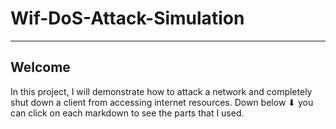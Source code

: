 # Wif-DoS-Attack-Simulation
<hr> 

## Welcome 

<p>
  In this project, I will demonstrate how to attack a network and completely shut down a client from accessing internet resources. Down below ⬇ you can click on each markdown to see the parts that I used.   
</p>
